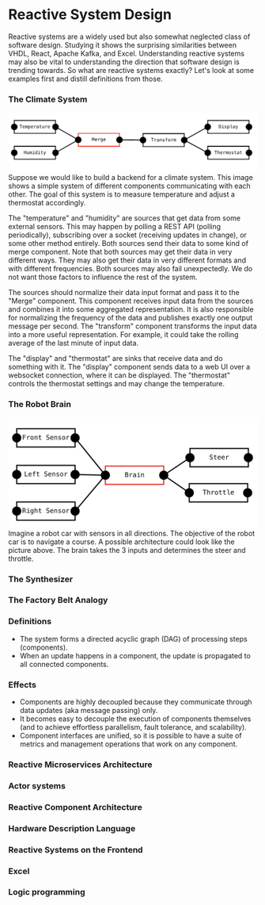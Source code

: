 # Reactive System Design
Reactive systems are a widely used but also somewhat neglected class of software design.
Studying it shows the surprising similarities between VHDL, React, Apache Kafka, and Excel.
Understanding reactive systems may also be vital to understanding the direction that software design is trending towards.
So what are reactive systems exactly? Let's look at some examples first and distill definitions from those.

### The Climate System
![](../images/climate-system.png)
Suppose we would like to build a backend for a climate system.
This image shows a simple system of different components communicating with each other.
The goal of this system is to measure temperature and adjust a thermostat accordingly.

The "temperature" and "humidity" are sources that get data from some external sensors. This may happen by polling a REST API (polling periodically), subscribing over a socket (receiving updates in change), or some other method entirely.
Both sources send their data to some kind of merge component. Note that both sources may get their data in very different ways.
They may also get their data in very different formats and with different frequencies. Both sources may also fail unexpectedly.
We do not want those factors to influence the rest of the system.

The sources should normalize their data input format and pass it to the "Merge" component.
This component receives input data from the sources and combines it into some aggregated representation.
It is also responsible for normalizing the frequency of the data and publishes exactly one output message per second.
The "transform" component transforms the input data into a more useful representation.
For example, it could take the rolling average of the last minute of input data.

The "display" and "thermostat" are sinks that receive data and do something with it.
The "display" component sends data to a web UI over a websocket connection, where it can be displayed.
The "thermostat" controls the thermostat settings and may change the temperature.

### The Robot Brain
![](../images/car-robot.png)
Imagine a robot car with sensors in all directions. The objective of the robot car is to navigate a course.
A possible architecture could look like the picture above. The brain takes the 3 inputs and determines the
steer and throttle.


### The Synthesizer

### The Factory Belt Analogy

### Definitions
- The system forms a directed acyclic graph (DAG) of processing steps (components).
- When an update happens in a component, the update is propagated to all connected components.

### Effects
- Components are highly decoupled because they communicate through data updates (aka message passing) only.
- It becomes easy to decouple the execution of components themselves (and to achieve effortless parallelism, fault tolerance, and scalability).
- Component interfaces are unified, so it is possible to have a suite of metrics and management operations that work on any component.

### Reactive Microservices Architecture

### Actor systems

### Reactive Component Architecture

### Hardware Description Language

### Reactive Systems on the Frontend

### Excel

### Logic programming